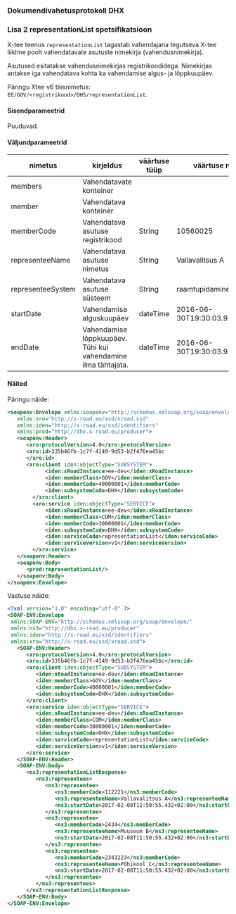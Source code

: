 ### Dokumendivahetusprotokoll DHX

### Lisa 2 representationList spetsifikatsioon

X-tee teenus `representationList` tagastab vahendajana tegutseva X-tee liiklme poolt vahendatavate asutuste nimekirja (vahendusnimekirja).

Asutused esitatakse vahendusnimekirjas registrikoodidega. Nimekirjas antakse iga vahendatava kohta ka vahendamise algus- ja lõppkuupäev. 

Päringu Xtee v6 täisnimetus: `EE/GOV/<registrikood>/DHS/representationList`.

#### Sisendparameetrid

Puuduvad.

#### Väljundparameetrid

| nimetus | kirjeldus | väärtuse tüüp | väärtuse näide | kohustuslik |
|---------|-----------|---------------|----------------|-------------|
| members | Vahendatavate konteiner |  |  | ei |
| member | Vahendatava konteiner |  |  | ei |
| memberCode | Vahendatava asutuse registrikood | String | 10560025 | jah |
| representeeName | Vahendatava asutuse nimetus | String | Vallavalitsus A | jah |
| representeeSystem | Vahendatava asutuse süsteem | String | raamtupidamine | jah |
| startDate | Vahendamise alguskuupäev | dateTime | 2016-06-30T19:30:03.916+03:00 | jah |
| endDate | Vahendamise lõppkuupäev. Tühi kui vahendamine ilma tähtajata. | dateTime | 2016-06-30T19:30:03.916+03:00 | ei |

#### Näited

Päringu näide:
```XML
<soapenv:Envelope xmlns:soapenv="http://schemas.xmlsoap.org/soap/envelope/"
   xmlns:xro="http://x-road.eu/xsd/xroad.xsd"
   xmlns:iden="http://x-road.eu/xsd/identifiers"
   xmlns:prod="http://dhx.x-road.eu/producer">
   <soapenv:Header>
      <xro:protocolVersion>4.0</xro:protocolVersion>
      <xro:id>335b46fb-1c7f-4149-9d53-b2f476ea45bc
      </xro:id>
      <xro:client iden:objectType="SUBSYSTEM">
            <iden:xRoadInstance>ee-dev</iden:xRoadInstance>
            <iden:memberClass>GOV</iden:memberClass>
            <iden:memberCode>40000001</iden:memberCode>
            <iden:subsystemCode>DHX</iden:subsystemCode>
        </xro:client>
        <xro:service iden:objectType="SERVICE">
            <iden:xRoadInstance>ee-dev</iden:xRoadInstance>
            <iden:memberClass>COM</iden:memberClass>
            <iden:memberCode>30000001</iden:memberCode>
            <iden:subsystemCode>DHX</iden:subsystemCode>
            <iden:serviceCode>representationList</iden:serviceCode>
            <iden:serviceVersion>v1</iden:serviceVersion>
        </xro:service>
   </soapenv:Header>
   <soapenv:Body>
      <prod:representationList/>
   </soapenv:Body>
</soapenv:Envelope>
```

Vastuse näide:
```XML
<?xml version="1.0" encoding="utf-8" ?>
<SOAP-ENV:Envelope
 xmlns:SOAP-ENV="http://schemas.xmlsoap.org/soap/envelope/" 
 xmlns:ns3="http://dhx.x-road.eu/producer"  
 xmlns:iden="http://x-road.eu/xsd/identifiers" 
 xmlns:xro="http://x-road.eu/xsd/xroad.xsd">
   <SOAP-ENV:Header>
      <xro:protocolVersion>4.0</xro:protocolVersion>
      <xro:id>335b46fb-1c7f-4149-9d53-b2f476ea45bc</xro:id>
      <xro:client iden:objectType="SUBSYSTEM">
         <iden:xRoadInstance>ee-dev</iden:xRoadInstance>
         <iden:memberClass>GOV</iden:memberClass>
         <iden:memberCode>40000001</iden:memberCode>
         <iden:subsystemCode>DHX</iden:subsystemCode>
      </xro:client>
      <xro:service iden:objectType="SERVICE">
         <iden:xRoadInstance>ee-dev</iden:xRoadInstance>
         <iden:memberClass>COM</iden:memberClass>
         <iden:memberCode>30000001</iden:memberCode>
         <iden:subsystemCode>DHX</iden:subsystemCode>
         <iden:serviceCode>representationList</iden:serviceCode>
         <iden:serviceVersion>v1</iden:serviceVersion>
      </xro:service>
   </SOAP-ENV:Header>
   <SOAP-ENV:Body>
      <ns3:representationListResponse>
         <ns3:representees>
            <ns3:representee>
               <ns3:memberCode>112221</ns3:memberCode>
               <ns3:representeeName>Vallavalitsus A</ns3:representeeName>
               <ns3:startDate>2017-02-08T11:50:55.432+02:00</ns3:startDate>
            </ns3:representee>
            <ns3:representee>
               <ns3:memberCode>2434</ns3:memberCode>
               <ns3:representeeName>Muuseum B</ns3:representeeName>
               <ns3:startDate>2017-02-08T11:50:55.432+02:00</ns3:startDate>
            </ns3:representee>
            <ns3:representee>
               <ns3:memberCode>2343223</ns3:memberCode>
               <ns3:representeeName>Põhikool C</ns3:representeeName>
               <ns3:startDate>2017-02-08T11:50:55.432+02:00</ns3:startDate>
            </ns3:representee>
         </ns3:representees>
      </ns3:representationListResponse>
   </SOAP-ENV:Body>
</SOAP-ENV:Envelope>
```
